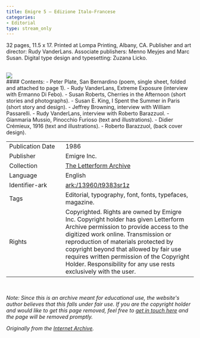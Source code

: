 ```yaml
---
title: Emigre 5 – Edizione Italo-Francese
categories:
- Editorial
type: stream_only
---
```

32 pages, 11.5 x 17. Printed at Lompa Printing, Albany, CA. Publisher and art director: Rudy VanderLans. Associate publishers: Menno Meyjes and Marc Susan. Digital type design and typesetting: Zuzana Licko.
<!-- more -->
<br>
<a href="https://archive.org/details/LFAEmigre0005"><img src="https://archive.org/download/LFAEmigre0005/LFA_Emigre_0005_0001.jpg "></a>
<br>
#### Contents:
- Peter Plate, San Bernardino (poem, single sheet, folded and attached to page 1).
- Rudy VanderLans, Extreme Exposure (interview with Ermanno Di Febo).
- Susan Roberts, Cherries in the Afternoon (short stories and photographs).
- Susan E. King, I Spent the Summer in Paris (short story and design).
- Jeffrey Browning, interview with William Passarelli.
- Rudy VanderLans, interview with Roberto Barazzuol.
- Gianmaria Mussio, Pinocchio Furioso (text and illustrations).
- Didier Crémieux, 1916 (text and illustrations).
- Roberto Barazzuol, (back cover design).

<table>
  <tr>
    <td style="width:30%">Publication Date</td>
    <td>1986</td>
  </tr>
  <tr>
    <td style="width:30%">Publisher</td>
    <td>Emigre Inc.</td>
  </tr>
  <tr>
    <td style="width:30%">Collection</td>
    <td><a href="https://letterformarchive.org">The Letterform Archive</a></td>
  </tr>
  <tr>
    <td style="width:30%">Language</td>
    <td>English</td>
  </tr>
  <tr>
    <td style="width:30%">Identifier-ark</td>
    <td><a href="https://archive.org/details/LFAEmigre0005">ark:/13960/t9383sr1z</a></td>
  </tr>
  <tr>
    <td style="width:30%">Tags</td>
    <td>Editorial, typography, font, fonts, typefaces, magazine.</td>
  </tr>
  <tr>
    <td style="width:30%">Rights</td>
    <td>Copyrighted. Rights are owned by Emigre Inc. Copyright holder has given Letterform Archive permission to provide access to the digitized work online. Transmission or reproduction of materials protected by copyright beyond that allowed by fair use requires written permission of the Copyright Holder. Responsibility for any use rests exclusively with the user.</td>
  </tr>
</table>
<br>

_Note: Since this is an archive meant for educational use, the website's author believes that this falls under fair use. If you are the copyright holder and would like to get this page removed, feel free to [get in touch here](https://marier.design/about) and the page will be removed promptly._

_Originally from the [Internet Archive](https://archive.org/details/LFAEmigre0005/)._
